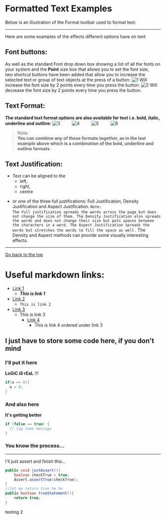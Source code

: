 # Formatted Text Examples
Below is an illustration of the Format toolbar used to format text:
___
Here are some examples of the effects different options have on text:
## Font buttons:
As well as the standard Font drop down box showing a list of all the fonts on your system and the **Point** size box that allows you to set the font size,\
two shortcut buttons have been added that allow you to increase the selected text or group of text objects at the press of a button:
![1](http://www.digitalworkshop.co.uk/support/help/image/Icon_Text_Increase.jpg) Will increase the font size by 2 points every time you press the button.
![2](http://www.digitalworkshop.co.uk/support/help/image/Icon_Text_Decrease.jpg) Will decrease the font size by 2 points every time you press the button.
## Text Format:
**The standard text format options are also available for text i.e. bold, italic, underline and outline:**
![3](http://www.digitalworkshop.co.uk/support/help/image/Icon_Text_Bold.jpg)     <img src="http://www.digitalworkshop.co.uk/support/help/image/Icon_Text_Example_Bold.jpg" width="30" height="15" />
![4](http://www.digitalworkshop.co.uk/support/help/image/Icon_Text_Italic.jpg)   <img src="http://www.digitalworkshop.co.uk/support/help/image/Icon_Text_Example_Italic.jpg" width="30" height="15" />
![5](http://www.digitalworkshop.co.uk/support/help/image/Icon_Text_Underline.jpg)   <img src="http://www.digitalworkshop.co.uk/support/help/image/Icon_Text_Example_Underline.jpg" width="30" height="15" />
![6](http://www.digitalworkshop.co.uk/support/help/image/Icon_Text_Outline.jpg)   <img src="http://www.digitalworkshop.co.uk/support/help/image/Icon_Text_Example_Outline.jpg" width="30" height="15" />
> Note:\
> **You can combine any of these formats together, as in the last example above which is a combination of the bold, underline and outline formats.**
## Text Justification:
* Text can be aligned to the
  - left,
  - right,
  - centre
+ or one of the three full justifications: Full Justification, Density Justification and Aspect Justification.
`Note:`\
`The Full justification spreads the words across the page but does not change the size of them. The Density Justification also spreads the words and does not change their size but puts spaces between the characters in a word. The Aspect Justification spreads the words but stretches the words to fill the space as well.`
The Density and Aspect methods can provide some visually interesting effects.
***
[Go back to the top](#Formatted-Text-Examples)
# Useful markdown links:
* [Link 1](https://guides.github.com/features/mastering-markdown/)
  * **_This is link 1_**
* [Link 2](https://markdown-it.github.io/)
  * `This is link 2`
* [Link 3](https://confluence.atlassian.com/bitbucketserver/markdown-syntax-guide-776639995.html)
  * This is link 3
    * [Link 4](https://github.com/luong-komorebi/Markdown-Tutorial/blob/master/README.md)
      * This is link 4 ordered under link 3
## I just have to store some code here, if you don't mind
### I'll put it here
**LoGiC _iS_ rEaL**  _!!!_
```java
if(a == 0){   
  a = 0;
}
```
### And also here
**It's getting better**
```java
if (false == true) {
  // log some message
}
```
### You know the process...
---
I'll just assert and finish this...
```java
public void justAssert(){
    boolean checkTrue = true;
    Assert.assertTrue(checkTrue);
}
//let me return true he he
public boolean trueStatement(){
    return true;    
}
```
testing 2